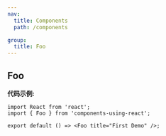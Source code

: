 ```yaml
---
nav:
  title: Components
  path: /components

group:
  title: Foo
---
```


## Foo

**代码示例:**

```tsx
import React from 'react';
import { Foo } from 'components-using-react';

export default () => <Foo title="First Demo" />;
```

<API></API>
